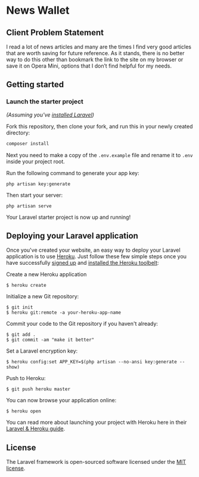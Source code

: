 # News Wallet

## Client Problem Statement 

I read a lot of news articles and many are the times I find very good articles that are worth saving for future reference. As it stands, there is no better way to do this other than bookmark the link to the site on my browser or save it on Opera Mini, options that I don’t find helpful for my needs.


## Getting started

### Launch the starter project

*(Assuming you've [installed Laravel](https://laravel.com/docs/5.5/installation))*

Fork this repository, then clone your fork, and run this in your newly created directory:

``` bash
composer install
```

Next you need to make a copy of the `.env.example` file and rename it to `.env` inside your project root.

Run the following command to generate your app key:

```
php artisan key:generate
```

Then start your server:

```
php artisan serve
```

Your Laravel starter project is now up and running! 

## Deploying your Laravel application

Once you've created your website, an easy way to deploy your Laravel application is to use [Heroku](http://www.heroku.com). Just follow these few simple steps once you have successfully [signed up](https://id.heroku.com/signup/www-header) and [installed the Heroku toolbelt](https://toolbelt.heroku.com/):

Create a new Heroku application

```
$ heroku create
```

Initialize a new Git repository:

```
$ git init
$ heroku git:remote -a your-heroku-app-name
```

Commit your code to the Git repository if you haven't already:

```
$ git add .
$ git commit -am "make it better"
```

Set a Laravel encryption key:

```
$ heroku config:set APP_KEY=$(php artisan --no-ansi key:generate --show)
```

Push to Heroku:

```
$ git push heroku master
```

You can now browse your application online:

```
$ heroku open
```

You can read more about launching your project with Heroku here in their [Laravel & Heroku guide](https://devcenter.heroku.com/articles/getting-started-with-laravel).

## License

The Laravel framework is open-sourced software licensed under the [MIT license](https://opensource.org/licenses/MIT).
